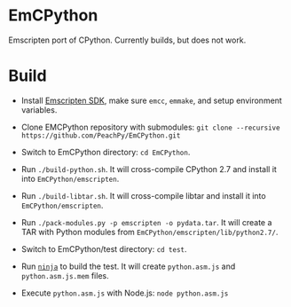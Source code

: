 # EmCPython
Emscripten port of CPython. Currently builds, but does not work.

# Build

- Install [Emscripten SDK](https://kripken.github.io/emscripten-site/docs/tools_reference/emsdk.html), make sure `emcc`, `emmake`, and setup environment variables.

- Clone EMCPython repository with submodules: `git clone --recursive https://github.com/PeachPy/EmCPython.git`

- Switch to EmCPython directory: `cd EmCPython`.

- Run `./build-python.sh`. It will cross-compile CPython 2.7 and install it into `EmCPython/emscripten`.

- Run `./build-libtar.sh`. It will cross-compile libtar and install it into `EmCPython/emscripten`.

- Run `./pack-modules.py -p emscripten -o pydata.tar`. It will create a TAR with Python modules from `EmCPython/emscripten/lib/python2.7/`.

- Switch to EmCPython/test directory: `cd test`.

- Run [`ninja`](https://ninja-build.org/) to build the test. It will create `python.asm.js` and `python.asm.js.mem` files.

- Execute `python.asm.js` with Node.js: `node python.asm.js`
